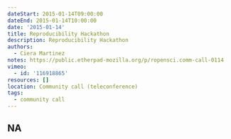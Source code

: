 ```yaml
---
dateStart: 2015-01-14T09:00:00
dateEnd: 2015-01-14T10:00:00
date: '2015-01-14'
title: Reproducibility Hackathon
description: Reproducibility Hackathon
authors:
  - Ciera Martinez
notes: https://public.etherpad-mozilla.org/p/ropensci.comm-call-0114
vimeo:
  - id: '116918865'
resources: []
location: Community call (teleconference)
tags:
  - community call
---
```

NA
---
